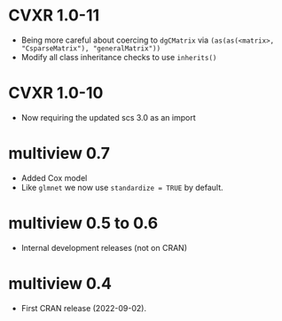 # CVXR 1.0-11

* Being more careful about coercing to `dgCMatrix`
  via `(as(as(<matrix>, "CsparseMatrix"), "generalMatrix"))`
* Modify all class inheritance checks to use `inherits()`

# CVXR 1.0-10

* Now requiring the updated scs 3.0 as an import

# multiview 0.7
  * Added Cox model
  * Like `glmnet` we now use `standardize = TRUE` by default.
  
# multiview 0.5 to 0.6
  * Internal development releases (not on CRAN)
  
# multiview 0.4

* First CRAN release (2022-09-02).
